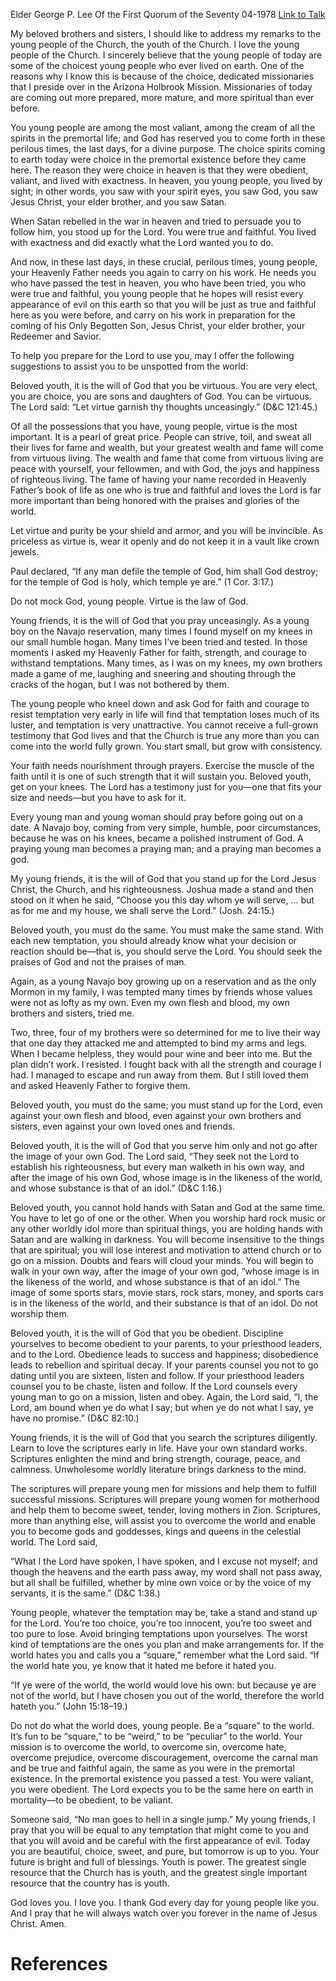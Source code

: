 Elder George P. Lee
Of the First Quorum of the Seventy
04-1978
[Link to Talk](https://www.churchofjesuschrist.org/study/general-conference/1978/04/staying-unspotted-from-the-world?lang=eng)

My beloved brothers and sisters, I should like to address my remarks to the young people of the Church, the youth of the Church. I love the young people of the Church. I sincerely believe that the young people of today are some of the choicest young people who ever lived on earth. One of the reasons why I know this is because of the choice, dedicated missionaries that I preside over in the Arizona Holbrook Mission. Missionaries of today are coming out more prepared, more mature, and more spiritual than ever before.

You young people are among the most valiant, among the cream of all the spirits in the premortal life; and God has reserved you to come forth in these perilous times, the last days, for a divine purpose. The choice spirits coming to earth today were choice in the premortal existence before they came here. The reason they were choice in heaven is that they were obedient, valiant, and lived with exactness. In heaven, you young people, you lived by sight; in other words, you saw with your spirit eyes, you saw God, you saw Jesus Christ, your elder brother, and you saw Satan.

When Satan rebelled in the war in heaven and tried to persuade you to follow him, you stood up for the Lord. You were true and faithful. You lived with exactness and did exactly what the Lord wanted you to do.

And now, in these last days, in these crucial, perilous times, young people, your Heavenly Father needs you again to carry on his work. He needs you who have passed the test in heaven, you who have been tried, you who were true and faithful, you young people that he hopes will resist every appearance of evil on this earth so that you will be just as true and faithful here as you were before, and carry on his work in preparation for the coming of his Only Begotten Son, Jesus Christ, your elder brother, your Redeemer and Savior.

To help you prepare for the Lord to use you, may I offer the following suggestions to assist you to be unspotted from the world:





Beloved youth, it is the will of God that you be virtuous. You are very elect, you are choice, you are sons and daughters of God. You can be virtuous. The Lord said: “Let virtue garnish thy thoughts unceasingly.” (D&C 121:45.)

Of all the possessions that you have, young people, virtue is the most important. It is a pearl of great price. People can strive, toil, and sweat all their lives for fame and wealth, but your greatest wealth and fame will come from virtuous living. The wealth and fame that come from virtuous living are peace with yourself, your fellowmen, and with God, the joys and happiness of righteous living. The fame of having your name recorded in Heavenly Father’s book of life as one who is true and faithful and loves the Lord is far more important than being honored with the praises and glories of the world.

Let virtue and purity be your shield and armor, and you will be invincible. As priceless as virtue is, wear it openly and do not keep it in a vault like crown jewels.

Paul declared, “If any man defile the temple of God, him shall God destroy; for the temple of God is holy, which temple ye are.” (1 Cor. 3:17.)

Do not mock God, young people. Virtue is the law of God.





Young friends, it is the will of God that you pray unceasingly. As a young boy on the Navajo reservation, many times I found myself on my knees in our small humble hogan. Many times I’ve been tried and tested. In those moments I asked my Heavenly Father for faith, strength, and courage to withstand temptations. Many times, as I was on my knees, my own brothers made a game of me, laughing and sneering and shouting through the cracks of the hogan, but I was not bothered by them.

The young people who kneel down and ask God for faith and courage to resist temptation very early in life will find that temptation loses much of its luster, and temptation is very unattractive. You cannot receive a full-grown testimony that God lives and that the Church is true any more than you can come into the world fully grown. You start small, but grow with consistency.

Your faith needs nourishment through prayers. Exercise the muscle of the faith until it is one of such strength that it will sustain you. Beloved youth, get on your knees. The Lord has a testimony just for you—one that fits your size and needs—but you have to ask for it.

Every young man and young woman should pray before going out on a date. A Navajo boy, coming from very simple, humble, poor circumstances, because he was on his knees, became a polished instrument of God. A praying young man becomes a praying man; and a praying man becomes a god.





My young friends, it is the will of God that you stand up for the Lord Jesus Christ, the Church, and his righteousness. Joshua made a stand and then stood on it when he said, “Choose you this day whom ye will serve, … but as for me and my house, we shall serve the Lord.” (Josh. 24:15.)

Beloved youth, you must do the same. You must make the same stand. With each new temptation, you should already know what your decision or reaction should be—that is, you should serve the Lord. You should seek the praises of God and not the praises of man.

Again, as a young Navajo boy growing up on a reservation and as the only Mormon in my family, I was tempted many times by friends whose values were not as lofty as my own. Even my own flesh and blood, my own brothers and sisters, tried me.

Two, three, four of my brothers were so determined for me to live their way that one day they attacked me and attempted to bind my arms and legs. When I became helpless, they would pour wine and beer into me. But the plan didn’t work. I resisted. I fought back with all the strength and courage I had. I managed to escape and run away from them. But I still loved them and asked Heavenly Father to forgive them.

Beloved youth, you must do the same; you must stand up for the Lord, even against your own flesh and blood, even against your own brothers and sisters, even against your own loved ones and friends.





Beloved youth, it is the will of God that you serve him only and not go after the image of your own God. The Lord said, “They seek not the Lord to establish his righteousness, but every man walketh in his own way, and after the image of his own God, whose image is in the likeness of the world, and whose substance is that of an idol.” (D&C 1:16.)

Beloved youth, you cannot hold hands with Satan and God at the same time. You have to let go of one or the other. When you worship hard rock music or any other worldly idol more than spiritual things, you are holding hands with Satan and are walking in darkness. You will become insensitive to the things that are spiritual; you will lose interest and motivation to attend church or to go on a mission. Doubts and fears will cloud your minds. You will begin to walk in your own way, after the image of your own god, “whose image is in the likeness of the world, and whose substance is that of an idol.” The image of some sports stars, movie stars, rock stars, money, and sports cars is in the likeness of the world, and their substance is that of an idol. Do not worship them.





Beloved youth, it is the will of God that you be obedient. Discipline yourselves to become obedient to your parents, to your priesthood leaders, and to the Lord. Obedience leads to success and happiness; disobedience leads to rebellion and spiritual decay. If your parents counsel you not to go dating until you are sixteen, listen and follow. If your priesthood leaders counsel you to be chaste, listen and follow. If the Lord counsels every young man to go on a mission, listen and obey. Again, the Lord said, “I, the Lord, am bound when ye do what I say; but when ye do not what I say, ye have no promise.” (D&C 82:10.)





Young friends, it is the will of God that you search the scriptures diligently. Learn to love the scriptures early in life. Have your own standard works. Scriptures enlighten the mind and bring strength, courage, peace, and calmness. Unwholesome worldly literature brings darkness to the mind.

The scriptures will prepare young men for missions and help them to fulfill successful missions. Scriptures will prepare young women for motherhood and help them to become sweet, tender, loving mothers in Zion. Scriptures, more than anything else, will assist you to overcome the world and enable you to become gods and goddesses, kings and queens in the celestial world. The Lord said,

“What I the Lord have spoken, I have spoken, and I excuse not myself; and though the heavens and the earth pass away, my word shall not pass away, but all shall be fulfilled, whether by mine own voice or by the voice of my servants, it is the same.” (D&C 1:38.)





Young people, whatever the temptation may be, take a stand and stand up for the Lord. You’re too choice, you’re too innocent, you’re too sweet and too pure to lose. Avoid bringing temptations upon yourselves. The worst kind of temptations are the ones you plan and make arrangements for. If the world hates you and calls you a “square,” remember what the Lord said. “If the world hate you, ye know that it hated me before it hated you.

“If ye were of the world, the world would love his own: but because ye are not of the world, but I have chosen you out of the world, therefore the world hateth you.” (John 15:18–19.)

Do not do what the world does, young people. Be a “square” to the world. It’s fun to be “square,” to be “weird,” to be “peculiar” to the world. Your mission is to overcome the world, to overcome sin, overcome hate, overcome prejudice, overcome discouragement, overcome the carnal man and be true and faithful again, the same as you were in the premortal existence. In the premortal existence you passed a test. You were valiant, you were obedient. The Lord expects you to be the same here on earth in mortality—to be obedient, to be valiant.

Someone said, “No man goes to hell in a single jump.” My young friends, I pray that you will be equal to any temptation that might come to you and that you will avoid and be careful with the first appearance of evil. Today you are beautiful, choice, sweet, and pure, but tomorrow is up to you. Your future is bright and full of blessings. Youth is power. The greatest single resource that the Church has is youth, and the greatest single important resource that the country has is youth.

God loves you. I love you. I thank God every day for young people like you. And I pray that he will always watch over you forever in the name of Jesus Christ. Amen.

# References
